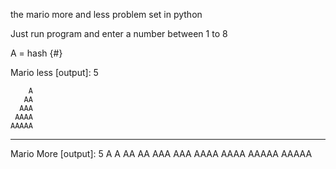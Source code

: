 the mario more and less problem set in python

Just run program and enter a number between 1 to 8

A = hash {#}

Mario less [output]: 5

        A
       AA
      AAA
     AAAA
    AAAAA

------------------------

Mario More [output]: 5
                       A A
   AA AA
  AAA AAA
 AAAA AAAA
AAAAA AAAAA         
